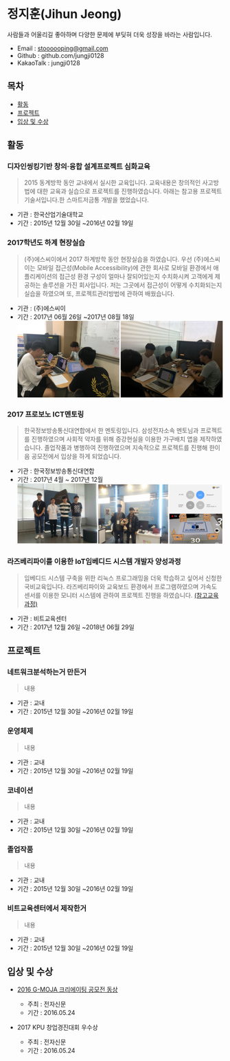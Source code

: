 정지훈(Jihun Jeong)
===================
사람들과 어울리길 좋아하며 다양한 문제에 부딪혀 더욱 성장을 바라는 사람입니다.  

* Email : stoooooping@gmail.com
* Github : github.com/jungji0128
* KakaoTalk : jungji0128  
  

목차
----
* [활동](#활동)
* [프로젝트](#프로젝트)
* [입상 및 수상](#입상-및-수상)  
  
  
활동
----
### 디자인씽킹기반 창의·융합 설계프로젝트 심화교육
> 2015 동계방학 동안 교내에서 실시한 교육입니다. 교육내용은 창의적인 사고방법에 대한 교육과 실습으로 프로젝트를 진행하였습니다. 아래는 참고용 프로젝트 기술서입니다.한 스마트저금통 개발을 했었습니다.
* 기관 : 한국산업기술대학교
* 기간 : 2015년 12월 30일 ~2016년 02월 19일

### 2017학년도 하계 현장실습
> (주)에스씨이에서 2017 하계방학 동안 현장실습을 하였습니다. 우선 (주)에스씨이는 모바일 접근성(Mobile Accessibility)에 관한 회사로 모바일 환경에서 애플리케이션의 접근성 환경 구성이 얼마나 잘되어있는지 수치화시켜 고객에게 제공하는 솔루션을 가진 회사입니다. 저는 그곳에서 접근성이 어떻게 수치화되는지 실습을 하였으며 또, 프로젝트관리방법에 관하여 배웠습니다. 
* 기관 : (주)에스씨이
* 기간 : 2017년 06월 26일 ~2017년 08월 18일
![ ](https://github.com/stop0128/resume/blob/master/Images/2017%20%ED%95%98%EA%B3%84%20%ED%98%84%EC%9E%A5%EC%8B%A4%EC%8A%B5/%EC%9D%B4%EB%AF%B8%EC%A7%80_%ED%95%A9%EB%B3%B8.jpg)
### 2017 프로보노 ICT멘토링
> 한국정보방송통신대연합에서 한 멘토링입니다. 삼성전자소속 멘토님과 프로젝트를 진행하였으며 사회적 약자를 위해 증강현실을 이용한 가구배치 앱을 제작하였습니다. 졸업작품과 병행하여 진행하였으며 지속적으로 프로젝트를 진행해 한이음 공모전에서 입상을 하게 되었습니다.
* 기관 : 한국정보방송통신대연합
* 기간 : 2017년 4월 ~ 2017년 12월
![ ](https://github.com/stop0128/resume/blob/master/Images/2017%20%ED%94%84%EB%A1%9C%EB%B3%B4%EB%85%B8%20ICT%20%EB%A9%98%ED%86%A0%EB%A7%81/%EC%9D%B4%EB%AF%B8%EC%A7%80_%ED%95%A9%EB%B3%B8.jpg)
### 라즈베리파이를 이용한 IoT임베디드 시스템 개발자 양성과정
> 임베디드 시스템 구축을 위한 리눅스 프로그래밍을 더욱 학습하고 싶어서 신청한 국비교육입니다. 라즈베리파이와 교육보드 환경에서 프로그램하였으며 가속도 센서를 이용한 모니터 시스템에 관하여 프로젝트 진행을 하였습니다. [(참고교육과정)](http://www.bitacademy.com/Course/Kukka/M/Course_Kukka_EmbeddedIoT_2016.asp)
* 기관 : 비트교육센터
* 기간 : 2017년 12월 26일 ~2018년 06월 29일

프로젝트
-------
### 네트워크분석하는거 만든거
> 내용
* 기관 : 교내
* 기간 : 2015년 12월 30일 ~2016년 02월 19일

### 운영체제
> 내용
* 기관 : 교내
* 기간 : 2015년 12월 30일 ~2016년 02월 19일

### 코네이션
> 내용
* 기관 : 교내
* 기간 : 2015년 12월 30일 ~2016년 02월 19일

### 졸업작품
> 내용
* 기관 : 교내
* 기간 : 2015년 12월 30일 ~2016년 02월 19일

### 비트교육센터에서 제작한거
> 내용
* 기관 : 교내
* 기간 : 2015년 12월 30일 ~2016년 02월 19일

입상 및 수상
-----------
* [2016 G-MOJA 크리에이팅 공모전 동상](http://www.etnews.com/20160524000076)
  * 주최 : 전자신문
  * 기간 : 2016.05.24
 
 * 2017 KPU 창업경진대회 우수상
   * 주최 : 전자신문
   * 기간 : 2016.05.24
